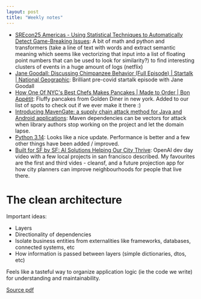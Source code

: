 ```yaml
---
layout: post
title: "Weekly notes"
---
```


* [SREcon25 Americas - Using Statistical Techniques to Automatically Detect Game-Breaking Issues](https://www.youtube.com/watch?v=Sg7RjuMlcGI): A bit of math and python and transformers (take a line of text with words and extract semantic meaning which seems like vectorizing that input into a list of floating point numbers that can be used to look for similarity?) to find interesting clusters of events in a huge amount of logs (netflix)
* [Jane Goodall: Discussing Chimpanzee Behavior (Full Episode) | Startalk | National Geographic](https://www.youtube.com/watch?v=Ztjcf7iR5DE): Brilliant pre-covid startalk episode with Jane Goodall
* [How One Of NYC's Best Chefs Makes Pancakes | Made to Order | Bon Appétit](https://www.youtube.com/watch?v=1rWNO3bM_BY): Fluffy pancakes from Golden Diner in new york. Added to our list of spots to check out if we ever make it there :)
* [Introducing MavenGate: a supply chain attack method for Java and Android applications](https://blog.oversecured.com/Introducing-MavenGate-a-supply-chain-attack-method-for-Java-and-Android-applications/): Maven dependencies can be vectors for attack when library authors stop working on the project and let the domain lapse.
* [Python 3.14](https://simonwillison.net/2025/Oct/8/python-314/#atom-blogmarks): Looks like a nice update. Performance is better and a few other things have been added / improved.
* [Built for SF by SF: AI Solutions Helping Our City Thrive](https://www.youtube.com/watch?v=EDqQtysycT4): OpenAI dev day video with a few local projects in san francisco described. My favourites are the first and third vides - cleansf, and a future projection app for how city planners can improve neighbourhoods for people that live there.

# The clean architecture

Important ideas:

* Layers
* Directionality of dependencies
* Isolate business entities from externalities like frameworks, databases, connected systems, etc
* How information is passed between layers (simple dictionaries, dtos, etc)

Feels like a tasteful way to organize application logic (ie the code we write) for understanding and maintainability.

[Source pdf](/assets/2025/the_clean_architecture_robert_martin.pdf)
